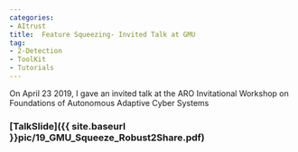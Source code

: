 ```yaml
---
categories:
- AItrust
title:  Feature Squeezing- Invited Talk at GMU 
tag: 
- 2-Detection
- ToolKit
- Tutorials
---
```


On April 23 2019, I gave an invited talk at the ARO Invitational Workshop on Foundations of Autonomous Adaptive Cyber Systems 


### [TalkSlide]({{ site.baseurl }}pic/19_GMU_Squeeze_Robust2Share.pdf)


